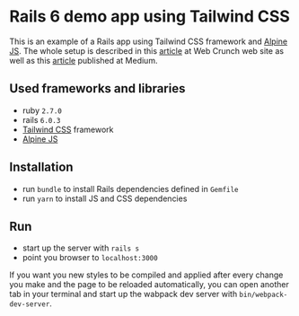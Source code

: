 # Rails 6 demo app using Tailwind CSS

This is an example of a Rails app using Tailwind CSS framework and [Alpine JS](https://github.com/alpinejs/alpine/).
The whole setup is described in this [article](https://web-crunch.com/posts/how-to-install-tailwind-css-using-ruby-on-rails) at Web Crunch web site as well as this [article](https://medium.com/@davidteren/production-ready-tailwind-ui-tailwind-css-alpinejs-inter-typeface-for-ruby-on-rails-part-1-46f24daf1b26) published at Medium.

## Used frameworks and libraries

- ruby `2.7.0`
- rails `6.0.3`
- [Tailwind CSS](https://tailwindcss.com) framework
- [Alpine JS](https://github.com/alpinejs/alpine/)

## Installation

- run `bundle` to install Rails dependencies defined in `Gemfile`
- run `yarn` to install JS and CSS dependencies

## Run

- start up the server with `rails s`
- point you browser to `localhost:3000`

If you want you new styles to be compiled and applied after every change you make and the page to be reloaded automatically, you can open another tab in your terminal and start up the wabpack dev server with `bin/webpack-dev-server`.
